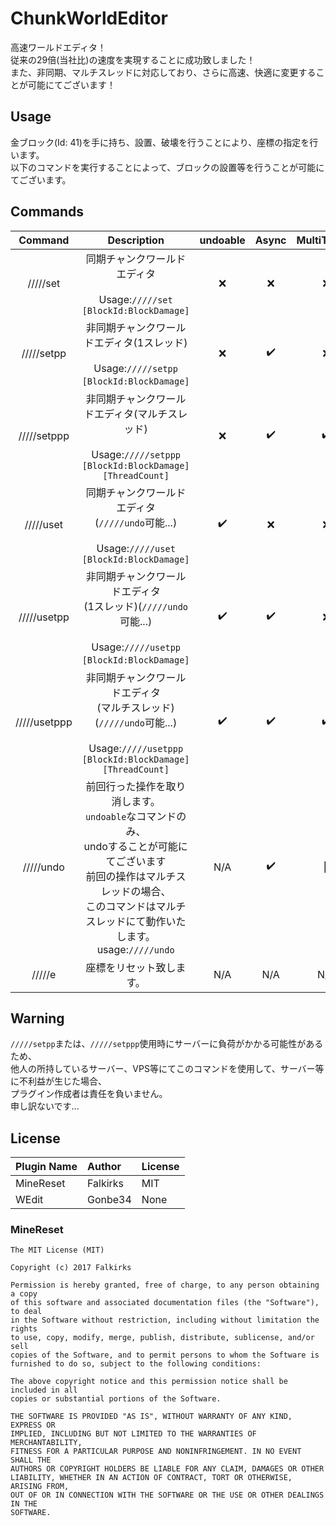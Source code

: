 # ChunkWorldEditor

高速ワールドエディタ！    
従来の29倍(当社比)の速度を実現することに成功致しました！    
また、非同期、マルチスレッドに対応しており、さらに高速、快適に変更することが可能にてございます！    

## Usage
金ブロック(Id: 41)を手に持ち、設置、破壊を行うことにより、座標の指定を行います。    
以下のコマンドを実行することによって、ブロックの設置等を行うことが可能にてございます。

## Commands

|Command|Description|undoable|Async|MultiThread|
|:---:|:---:|:---:|:---:|:---:|
|/////set|同期チャンクワールドエディタ<br><br>Usage:`/////set [BlockId:BlockDamage]`|❌|❌|❌|
|/////setpp|非同期チャンクワールドエディタ(1スレッド)<br><br>Usage:`/////setpp [BlockId:BlockDamage]`️️|❌|✔️|❌|
|/////setppp|非同期チャンクワールドエディタ(マルチスレッド)<br><br>Usage:`/////setppp [BlockId:BlockDamage] [ThreadCount]`|❌|✔️|✔️|
|/////uset|同期チャンクワールドエディタ<br>(`/////undo`可能...)<br><br>Usage:`/////uset [BlockId:BlockDamage]`|✔️|❌|❌|
|/////usetpp|非同期チャンクワールドエディタ<br>(1スレッド)(`/////undo`可能...)<br><br>Usage:`/////usetpp [BlockId:BlockDamage]`️️|✔️|✔️|❌|
|/////usetppp|非同期チャンクワールドエディタ<br>(マルチスレッド)(`/////undo`可能...)<br><br>Usage:`/////usetppp [BlockId:BlockDamage] [ThreadCount]`|✔️|✔️|✔️|
|/////undo|前回行った操作を取り消します。<br>`undoable`なコマンドのみ、<br>undoすることが可能にてございます<br>前回の操作はマルチスレッドの場合、<br>このコマンドはマルチスレッドにて動作いたします。<br>usage:`/////undo`|N/A|✔️|🔺|
|/////e|座標をリセット致します。|N/A|N/A|N/A|

## Warning
`/////setpp`または、`/////setppp`使用時にサーバーに負荷がかかる可能性があるため、    
他人の所持しているサーバー、VPS等にてこのコマンドを使用して、サーバー等に不利益が生じた場合、    
プラグイン作成者は責任を負いません。        
申し訳ないです...

## License

Plugin Name|Author|License|
|:---|:---|:---|
|MineReset|Falkirks|MIT|
|WEdit|Gonbe34|None|

### MineReset

```
The MIT License (MIT)

Copyright (c) 2017 Falkirks

Permission is hereby granted, free of charge, to any person obtaining a copy
of this software and associated documentation files (the "Software"), to deal
in the Software without restriction, including without limitation the rights
to use, copy, modify, merge, publish, distribute, sublicense, and/or sell
copies of the Software, and to permit persons to whom the Software is
furnished to do so, subject to the following conditions:

The above copyright notice and this permission notice shall be included in all
copies or substantial portions of the Software.

THE SOFTWARE IS PROVIDED "AS IS", WITHOUT WARRANTY OF ANY KIND, EXPRESS OR
IMPLIED, INCLUDING BUT NOT LIMITED TO THE WARRANTIES OF MERCHANTABILITY,
FITNESS FOR A PARTICULAR PURPOSE AND NONINFRINGEMENT. IN NO EVENT SHALL THE
AUTHORS OR COPYRIGHT HOLDERS BE LIABLE FOR ANY CLAIM, DAMAGES OR OTHER
LIABILITY, WHETHER IN AN ACTION OF CONTRACT, TORT OR OTHERWISE, ARISING FROM,
OUT OF OR IN CONNECTION WITH THE SOFTWARE OR THE USE OR OTHER DEALINGS IN THE
SOFTWARE.
```
